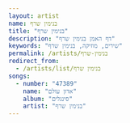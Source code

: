 ```yaml
---
layout: artist
name: בנימין שרף
title: "בנימין שרף"
description: "דף האמן בנימין שרף"
keywords: "שירים, מוזיקה, בנימין שרף"
permalink: /artists/בנימין-שרף
redirect_from:
  - /artists/list/בנימין שרף
songs:
  - number: "47389"
    name: "אדון עולם"
    album: "סינגלים"
    artist: "בנימין שרף"
---
```

